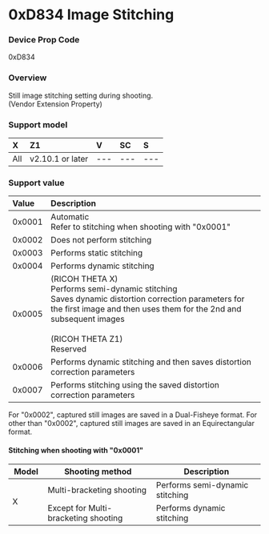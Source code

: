 # 0xD834 Image Stitching

### Device Prop Code

0xD834

### Overview

Still image stitching setting during shooting.  
(Vendor Extension Property)

### Support model

| X | Z1 | V | SC | S |
|:--|:--|:--|:--|:--|
| All | v2.10.1 or later | --- | --- | --- |

### Support value

| Value | Description |
|:--|:--|
| 0x0001 | Automatic<br>Refer to stitching when shooting with "0x0001" |
| 0x0002 | Does not perform stitching |
| 0x0003 | Performs static stitching |
| 0x0004 | Performs dynamic stitching |
| 0x0005 | (RICOH THETA X)<br>Performs semi-dynamic stitching<br>Saves dynamic distortion correction parameters for the first image and then uses them for the 2nd and subsequent images<br><br>(RICOH THETA Z1)<br>Reserved |
| 0x0006 | Performs dynamic stitching and then saves distortion correction parameters |
| 0x0007 | Performs stitching using the saved distortion correction parameters |

For "0x0002", captured still images are saved in a Dual-Fisheye format. For other than "0x0002", captured still images are saved in an Equirectangular format.  

#### Stitching when shooting with "0x0001"
<table>
    <thead>
      <tr>
        <th width="14%">Model</th>
        <th width="43%">Shooting method</th>
        <th width="43%">Description</th>
      </tr>
    </thead>
    <tbody>
      <tr>
        <td rowspan="2">X</td>
        <td>Multi-bracketing shooting</td>
        <td>Performs semi-dynamic stitching</td>
      </tr>
      <tr>
        <td>Except for Multi-bracketing shooting</td>
        <td>Performs dynamic stitching</td>
      </tr>
    </tbody>
  </table>

